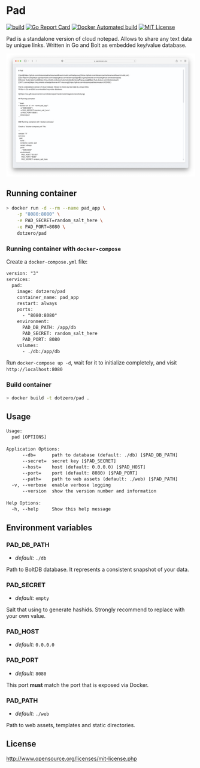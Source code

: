 # Pad

[![build](https://github.com/dotzero/pad/actions/workflows/ci-build.yml/badge.svg)](https://github.com/dotzero/pad/actions/workflows/ci-build.yml)
[![Go Report Card](https://goreportcard.com/badge/github.com/dotzero/pad)](https://goreportcard.com/report/github.com/dotzero/pad)
[![Docker Automated build](https://img.shields.io/docker/automated/jrottenberg/ffmpeg.svg)](https://hub.docker.com/r/dotzero/pad/)
[![MIT License](https://img.shields.io/badge/license-MIT-blue.svg)](https://github.com/dotzero/pad/blob/master/LICENSE)

Pad is a standalone version of cloud notepad. Allows to share any text data by unique links.
Written in Go and Bolt as embedded key/value database.

![](https://raw.githubusercontent.com/dotzero/pad/master/web/images/screenshot.png)

## Running container

```bash
> docker run -d --rm --name pad_app \
    -p "8080:8080" \
    -e PAD_SECRET=random_salt_here \
    -e PAD_PORT=8080 \
    dotzero/pad
```

### Running container with `docker-compose`

Create a `docker-compose.yml` file:

```
version: "3"
services:
  pad:
    image: dotzero/pad
    container_name: pad_app
    restart: always
    ports:
      - "8080:8080"
    environment:
      PAD_DB_PATH: /app/db
      PAD_SECRET: random_salt_here
      PAD_PORT: 8080
    volumes:
      - ./db:/app/db
```

Run `docker-compose up -d`, wait for it to initialize completely, and visit `http://localhost:8080`

### Build container

```bash
> docker build -t dotzero/pad .
```

## Usage

```
Usage:
  pad [OPTIONS]

Application Options:
      --db=      path to database (default: ./db) [$PAD_DB_PATH]
      --secret=  secret key [$PAD_SECRET]
      --host=    host (default: 0.0.0.0) [$PAD_HOST]
      --port=    port (default: 8080) [$PAD_PORT]
      --path=    path to web assets (default: ./web) [$PAD_PATH]
  -v, --verbose  enable verbose logging
      --version  show the version number and information

Help Options:
  -h, --help     Show this help message
```

## Environment variables

### PAD_DB_PATH

* *default:* `./db`

Path to BoltDB database. It represents a consistent snapshot of your data.

### PAD_SECRET

* *default:* `empty`

Salt that using to generate hashids. Strongly recommend to replace with your own value.

### PAD_HOST

* *default:* `0.0.0.0`

### PAD_PORT

* *default:* `8080`

This port **must** match the port that is exposed via Docker.

### PAD_PATH

* *default:* `./web`

Path to web assets, templates and static directories.

## License

http://www.opensource.org/licenses/mit-license.php
